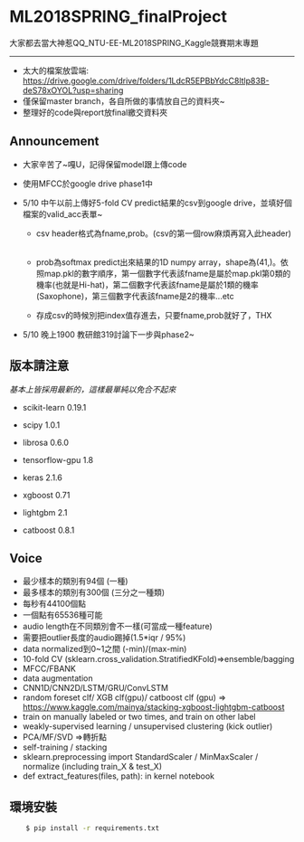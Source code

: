 # ML2018SPRING_finalProject
大家都去當大神惹QQ_NTU-EE-ML2018SPRING_Kaggle競賽期末專題
***
* 太大的檔案放雲端: https://drive.google.com/drive/folders/1LdcR5EPBbYdcC8ltlp83B-deS78xOYOL?usp=sharing
* 僅保留master branch，各自所做的事情放自己的資料夾~
* 整理好的code與report放final繳交資料夾

## Announcement ##
- 大家辛苦了~嘎U，記得保留model跟上傳code
- 使用MFCC於google drive phase1中
- 5/10 中午以前上傳好5-fold CV predict結果的csv到google drive，並填好個檔案的valid_acc表單~
  
  
  - csv header格式為fname,prob。(csv的第一個row麻煩再寫入此header)
  
  
  - prob為softmax predict出來結果的1D numpy array，shape為(41,)。依照map.pkl的數字順序，第一個數字代表該fname是屬於map.pkl第0類的機率(也就是Hi-hat)，第二個數字代表該fname是屬於1類的機率(Saxophone)，第三個數字代表該fname是2的機率...etc
  
  
  - 存成csv的時候別把index值存進去，只要fname,prob就好了，THX
  
- 5/10 晚上1900 教研館319討論下一步與phase2~

## 版本請注意 ##
*基本上皆採用最新的，這樣最單純以免合不起來*
- scikit-learn 0.19.1
- scipy 1.0.1
- librosa 0.6.0

- tensorflow-gpu 1.8
- keras 2.1.6
- xgboost 0.71
- lightgbm 2.1
- catboost 0.8.1

## Voice ##
* 最少樣本的類別有94個 (一種)
* 最多樣本的類別有300個 (三分之一種類)
* 每秒有44100個點
* 一個點有65536種可能
* audio length在不同類別會不一樣(可當成一種feature)
* 需要把outlier長度的audio踢掉(1.5*iqr / 95%)
* data normalized到0~1之間 (-min)/(max-min)
* 10-fold CV (sklearn.cross_validation.StratifiedKFold)=>ensemble/bagging
* MFCC/FBANK
* data augmentation
* CNN1D/CNN2D/LSTM/GRU/ConvLSTM
* random foreset clf/ XGB clf(gpu)/ catboost clf (gpu) => https://www.kaggle.com/mainya/stacking-xgboost-lightgbm-catboost 
* train on manually labeled or two times, and train on other label
* weakly-supervised learning / unsupervised clustering (kick outlier)
* PCA/MF/SVD =>轉折點
* self-training / stacking
* sklearn.preprocessing import StandardScaler  / MinMaxScaler / normalize (including train_X & test_X)
* def extract_features(files, path): in kernel notebook


## 環境安裝 ## 
```bash
    $ pip install -r requirements.txt
```

